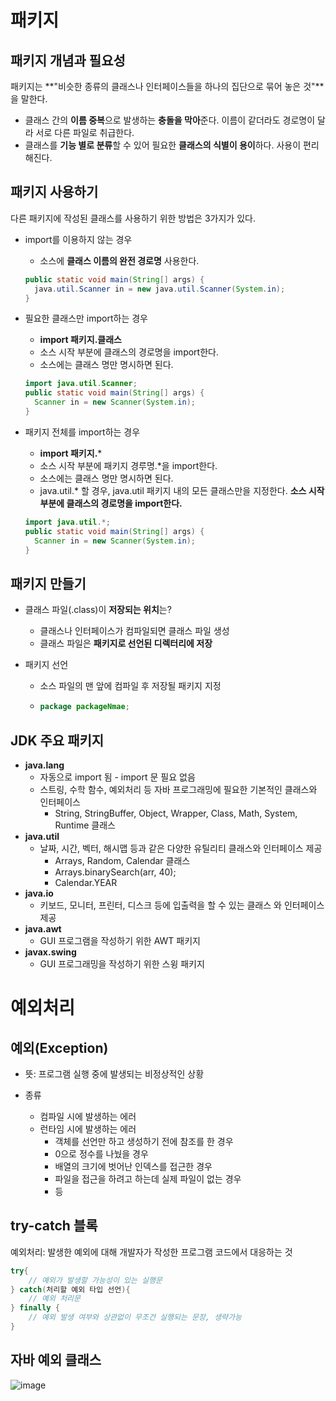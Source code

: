 # 패키지

## 패키지 개념과 필요성

패키지는 **"비슷한 종류의 클래스나 인터페이스들을 하나의 집단으로 묶어 놓은 것"**을 말한다.

- 클래스 간의 **이름 중복**으로 발생하는 **충돌을 막아**준다. 이름이 같더라도 경로명이 달라 서로 다른 파일로 취급한다.
- 클래스를 **기능 별로 분류**할 수 있어 필요한 **클래스의 식별이 용이**하다. 사용이 편리해진다.



## 패키지 사용하기

다른 패키지에 작성된 클래스를 사용하기 위한 방법은 3가지가 있다.

- import를 이용하지 않는 경우

  - 소스에 **클래스 이름의 완전 경로명** 사용한다.

  ```java
  public static void main(String[] args) {
  	java.util.Scanner in = new java.util.Scanner(System.in);
  }
  ```

- 필요한 클래스만 import하는 경우

  - **import 패키지.클래스**
  - 소스 시작 부분에 클래스의 경로명을 import한다.
  - 소스에는 클래스 명만 명시하면 된다.

  ```java
  import java.util.Scanner;
  public static void main(String[] args) {
  	Scanner in = new Scanner(System.in);
  }
  ```

- 패키지 전체를 import하는 경우

  - **import 패키지.***
  - 소스 시작 부분에 패키지 경루명.*을 import한다.
  - 소스에는 클래스 명만 명시하면 된다.
  - java.util.* 할 경우, java.util 패키지 내의 모든 클래스만을 지정한다. **소스 시작 부분에 클래스의 경로명을 import한다.**

  ```java
  import java.util.*;
  public static void main(String[] args) {
  	Scanner in = new Scanner(System.in);
  }
  ```

  

## 패키지 만들기

- 클래스 파일(.class)이 **저장되는 위치**는?

  - 클래스나 인터페이스가 컴파일되면 클래스 파일 생성
  - 클래스 파일은 **패키지로 선언된 디렉터리에 저장**

- 패키지 선언

  - 소스 파일의 맨 앞에 컴파일 후 저장될 패키지 지정

  - ```java
    package packageNmae;
    ```



## JDK 주요 패키지

- **java.lang**
  - 자동으로 import 됨 - import 문 필요 없음
  - 스트링, 수학 함수, 예외처리 등 자바 프로그래밍에 필요한 기본적인 클래스와 인터페이스
    - String, StringBuffer, Object, Wrapper, Class, Math, System, Runtime 클래스
- **java.util**
  - 날짜, 시간, 벡터, 해시맵 등과 같은 다양한 유틸리티 클래스와 인터페이스 제공
    - Arrays, Random, Calendar 클래스
    - Arrays.binarySearch(arr, 40);
    - Calendar.YEAR
- **java.io**
  - 키보드, 모니터, 프린터, 디스크 등에 입출력을 할 수 있는 클래스 와 인터페이스 제공
- **java.awt**
  - GUI 프로그램을 작성하기 위한 AWT 패키지
- **javax.swing**
  - GUI 프로그래밍을 작성하기 위한 스윙 패키지







# 예외처리

## 예외(Exception)

- 뜻: 프로그램 실행 중에 발생되는 비정상적인 상황

- 종류
  - 컴파일 시에 발생하는 에러
  - 런타임 시에 발생하는 에러
    - 객체를 선언만 하고 생성하기 전에 참조를 한 경우
    - 0으로 정수를 나눴을 경우
    - 배열의 크기에 벗어난 인덱스를 접근한 경우
    - 파일을 접근을 하려고 하는데 실제 파일이 없는 경우
    - 등



## try-catch 블록

예외처리: 발생한 예외에 대해 개발자가 작성한 프로그램 코드에서 대응하는 것

```java
try{
    // 예외가 발생할 가능성이 있는 실행문
} catch(처리할 예외 타입 선언){
    // 예외 처리문
} finally {
    // 예외 발생 여부와 상관없이 무조건 실행되는 문장, 생략가능
}
```



## 자바 예외 클래스

![image](https://user-images.githubusercontent.com/68107000/96240489-ed64e900-0fdb-11eb-9b19-a2c9756ebd9a.png)